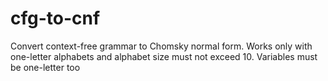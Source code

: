 # cfg-to-cnf
Convert context-free grammar to Chomsky normal form.
Works only with one-letter alphabets and alphabet size must not exceed 10.
Variables must be one-letter too

